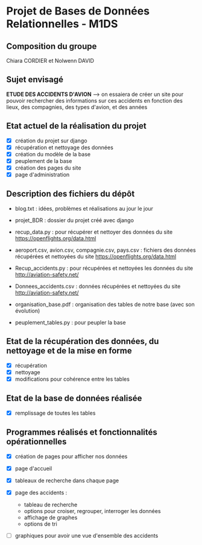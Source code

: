 ﻿# Projet de Bases de Données Relationnelles - M1DS

## Composition du groupe 
Chiara CORDIER et Nolwenn DAVID

## Sujet envisagé
**ETUDE DES ACCIDENTS D'AVION** --> on essaiera de créer un site pour pouvoir rechercher des informations sur ces accidents en fonction des lieux, des compagnies, des types d'avion, et des années

## Etat actuel de la réalisation du projet
 - [x] création du projet sur django
 - [x] récupération et nettoyage des données
 - [x] création du modèle de la base
 - [x] peuplement de la base
 - [x] création des pages du site
 - [x] page d'administration
  
## Description des fichiers du dépôt
 - blog.txt : idées, problèmes et réalisations au jour le jour

 - projet_BDR : dossier du projet créé avec django

 - recup_data.py : pour récupérer et nettoyer des données du site https://openflights.org/data.html
 - aeroport.csv, avion.csv, compagnie.csv, pays.csv : fichiers des données récupérées et nettoyées du site https://openflights.org/data.html

 - Recup_accidents.py : pour récupérées et nettoyées les données du site http://aviation-safety.net/
 - Donnees_accidents.csv : données récupérées et nettoyées du site http://aviation-safety.net/

 - organisation_base.pdf : organisation des tables de notre base (avec son évolution)
 - peuplement_tables.py : pour peupler la base
 
## Etat de la récupération des données, du nettoyage et de la mise en forme
 - [x] récupération
 - [x] nettoyage
 - [x] modifications pour cohérence entre les tables 
  
## Etat de la base de données réalisée
 - [x] remplissage de toutes les tables
    
## Programmes réalisés et fonctionnalités opérationnelles
 - [x] création de pages pour afficher nos données
 - [x] page d'accueil
 - [x] tableaux de recherche dans chaque page
 - [x] page des accidents : 
	* tableau de recherche
	* options pour croiser, regrouper, interroger les données
	* affichage de graphes
	* options de tri
 - [ ] graphiques pour avoir une vue d'ensemble des accidents

